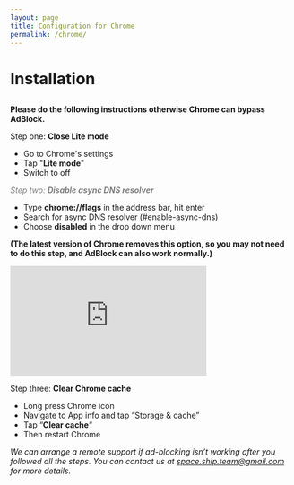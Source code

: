 ```yaml
---
layout: page
title: Configuration for Chrome
permalink: /chrome/
---
```


Installation
============

[](# "Print this article")
-----------------------------------------------------

**Please do the following instructions otherwise Chrome can bypass AdBlock.**

Step one: **Close Lite mode**

*   Go to Chrome's settings
*   Tap "**Lite mode**"
*   Switch to off


<span style="color:gray">_Step two: **Disable async DNS resolver**_
*   Type **chrome://flags** in the address bar, hit enter
*   Search for async DNS resolver (#enable-async-dns)
*   Choose **disabled** in the drop down menu

**(The latest version of Chrome removes this option, so you may not need to do this step, and AdBlock can also work normally.)**
<iframe width="350" height="196" src="https://www.youtube.com/embed/-Quh2iRHh3g" frameborder="0" allow="accelerometer; autoplay; encrypted-media; gyroscope; picture-in-picture" allowfullscreen></iframe>
</span>

Step three: **Clear Chrome cache**

*   Long press Chrome icon
*   Navigate to App info and tap “Storage & cache”
*   Tap “**Clear cache**“
*   Then restart Chrome

_We can arrange a remote support if ad-blocking isn’t working after you followed all the steps. You can contact us at [space.ship.team@gmail.com](mailto:space.ship.team@gmail.com) for more details._
